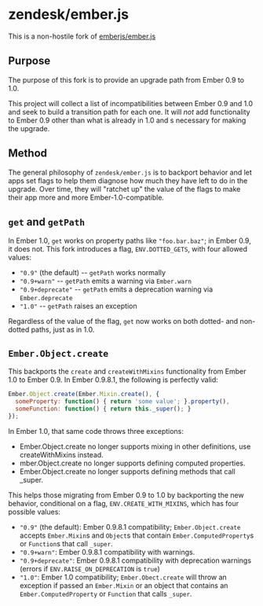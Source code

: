 # zendesk/ember.js

This is a non-hostile fork of
[emberjs/ember.js](https://github.com/emberjs/ember.js)

## Purpose

The purpose of this fork is to provide an upgrade path from Ember 0.9 to 1.0.

This project will collect a list of incompatibilities between Ember 0.9 and
1.0 and seek to build a transition path for each one. It will *not* add
functionality to Ember 0.9 other than what is already in 1.0 and s necessary
for making the upgrade.

## Method

The general philosophy of `zendesk/ember.js` is to backport behavior and let
apps set flags to help them diagnose how much they have left to do in the
upgrade. Over time, they will "ratchet up" the value of the flags to make their
app more and more Ember-1.0-compatible.

## `get` and `getPath`

In Ember 1.0, `get` works on property paths like `"foo.bar.baz"`; in Ember 0.9,
it does not. This fork introduces a flag, `ENV.DOTTED_GETS`, with four
allowed values:

 * `"0.9"` (the default) -- `getPath` works normally
 * `"0.9+warn"` -- `getPath` emits a warning via `Ember.warn`
 * `"0.9+deprecate"` -- `getPath` emits a deprecation warning via
   `Ember.deprecate`
 * `"1.0"` -- `getPath` raises an exception

Regardless of the value of the flag, `get` now works on both dotted- and
non-dotted paths, just as in 1.0.

## `Ember.Object.create`

This backports the `create` and `createWithMixins` functionality from Ember 1.0
to Ember 0.9. In Ember 0.9.8.1, the following is perfectly valid:

```javascript
Ember.Object.create(Ember.Mixin.create(), {
  someProperty: function() { return 'some value'; }.property(),
  someFunction: function() { return this._super(); }
});
```

In Ember 1.0, that same code throws three exceptions:

 * Ember.Object.create no longer supports mixing in other definitions, use createWithMixins instead.
 * mber.Object.create no longer supports defining computed properties.
 * Ember.Object.create no longer supports defining methods that call _super.

This helps those migrating from Ember 0.9 to 1.0 by backporting the new
behavior, conditional on a flag, `ENV.CREATE_WITH_MIXINS`, which
has four possible values:

 * `"0.9"` (the default): Ember 0.9.8.1 compatibility; `Ember.Object.create`
   accepts `Ember.Mixin`s and `Object`s that contain
   `Ember.ComputedProperty`s or `Function`s that call `_super`.
 * `"0.9+warn"`: Ember 0.9.8.1 compatibility with warnings.
 * `"0.9+deprecate"`: Ember 0.9.8.1 compatibility with deprecation warnings
   (errors if `ENV.RAISE_ON_DEPRECATION` is `true`)
 * `"1.0"`: Ember 1.0 compatibility; `Ember.Obect.create` will throw an
   exception if passed an `Ember.Mixin` or an object that contains an
   `Ember.ComputedProperty` or `Function` that calls `_super`.
